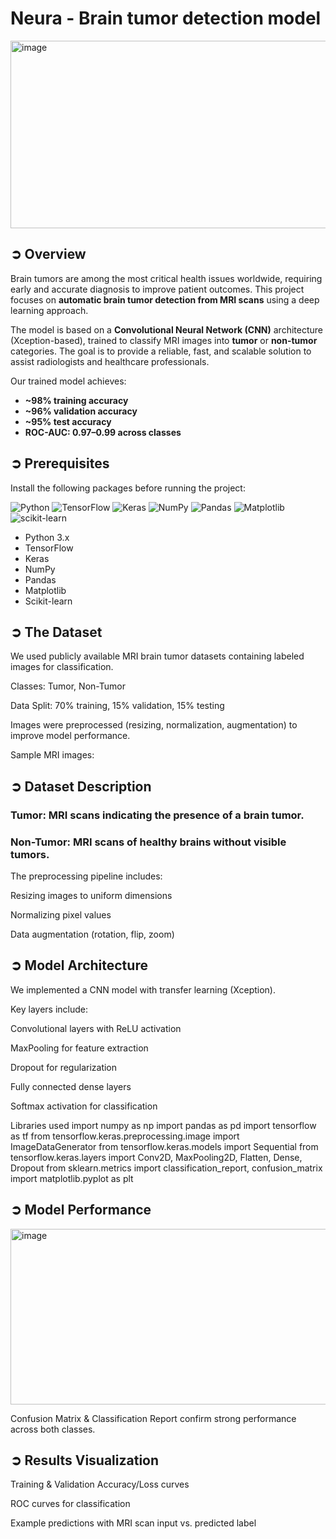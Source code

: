 # Neura - Brain tumor detection model 
          
          
          
 <img width="1000" height="300" alt="image" src="https://github.com/user-attachments/assets/187a40dd-faba-44be-8946-4405e3120a44" />
         



## ➲ Overview  

Brain tumors are among the most critical health issues worldwide, requiring early and accurate diagnosis to improve patient outcomes. This project focuses on **automatic brain tumor detection from MRI scans** using a deep learning approach.  

The model is based on a **Convolutional Neural Network (CNN)** architecture (Xception-based), trained to classify MRI images into **tumor** or **non-tumor** categories. The goal is to provide a reliable, fast, and scalable solution to assist radiologists and healthcare professionals.  

Our trained model achieves:  
- **~98% training accuracy**  
- **~96% validation accuracy**  
- **~95% test accuracy**  
- **ROC-AUC: 0.97–0.99 across classes**  

## ➲ Prerequisites  

Install the following packages before running the project: 


 ![Python](https://img.shields.io/badge/python-3670A0?style=for-the-badge&logo=python&logoColor=ffdd54) ![TensorFlow](https://img.shields.io/badge/TensorFlow-%23FF6F00.svg?style=for-the-badge&logo=TensorFlow&logoColor=white) ![Keras](https://img.shields.io/badge/Keras-%23D00000.svg?style=for-the-badge&logo=Keras&logoColor=white) ![NumPy](https://img.shields.io/badge/numpy-%23013243.svg?style=for-the-badge&logo=numpy&logoColor=white) ![Pandas](https://img.shields.io/badge/pandas-%23150458.svg?style=for-the-badge&logo=pandas&logoColor=white)  ![Matplotlib](https://img.shields.io/badge/Matplotlib-%23ffffff.svg?style=for-the-badge&logo=Matplotlib&logoColor=black)  ![scikit-learn](https://img.shields.io/badge/scikit--learn-%23F7931E.svg?style=for-the-badge&logo=scikit-learn&logoColor=white)

- Python 3.x 
- TensorFlow  
- Keras 
- NumPy
- Pandas  
- Matplotlib 
- Scikit-learn 
## ➲ The Dataset

We used publicly available MRI brain tumor datasets containing labeled images for classification.

Classes: Tumor, Non-Tumor

Data Split: 70% training, 15% validation, 15% testing

Images were preprocessed (resizing, normalization, augmentation) to improve model performance.

Sample MRI images:

## ➲ Dataset Description

### Tumor: MRI scans indicating the presence of a brain tumor.

### Non-Tumor: MRI scans of healthy brains without visible tumors.

The preprocessing pipeline includes:

Resizing images to uniform dimensions

Normalizing pixel values

Data augmentation (rotation, flip, zoom)

## ➲ Model Architecture

We implemented a CNN model with transfer learning (Xception).

Key layers include:

Convolutional layers with ReLU activation

MaxPooling for feature extraction

Dropout for regularization

Fully connected dense layers

Softmax activation for classification

Libraries used
import numpy as np
import pandas as pd
import tensorflow as tf
from tensorflow.keras.preprocessing.image import ImageDataGenerator
from tensorflow.keras.models import Sequential
from tensorflow.keras.layers import Conv2D, MaxPooling2D, Flatten, Dense, Dropout
from sklearn.metrics import classification_report, confusion_matrix
import matplotlib.pyplot as plt

## ➲ Model Performance
<img width="980" height="281" alt="image" src="https://github.com/user-attachments/assets/901545b7-b964-492a-a27b-8e6b05d07a3c" />


Confusion Matrix & Classification Report confirm strong performance across both classes.

## ➲ Results Visualization

Training & Validation Accuracy/Loss curves

ROC curves for classification

Example predictions with MRI scan input vs. predicted label
